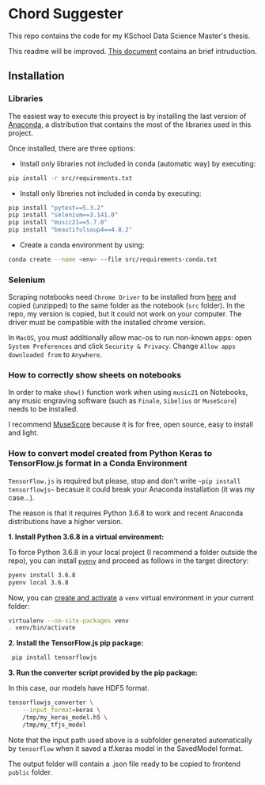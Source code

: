 # Chord Suggester

This repo contains the code for my KSchool Data Science Master's thesis. 

This readme will be improved. [This document](doc/initial-presentation.pdf) contains an brief intruduction. 

## Installation

### Libraries

The easiest way to execute this proyect is by installing the last version of [Anaconda](https://www.anaconda.com/distribution/), a distribution that contains the most of the libraries used in this project. 

Once installed, there are three options:

- Install only libraries not included in conda (automatic way) by executing:

```bash
pip install -r src/requirements.txt
```

- Install only libreries not included in conda by executing:

```bash
pip install "pytest==5.3.2"
pip install "selenium==3.141.0"
pip install "music21==5.7.0"
pip install "beautifulsoup4==4.8.2"
```

- Create a conda environment by using:

```bash
conda create --name <env> --file src/requirements-conda.txt
```

### Selenium

Scraping notebooks need `Chrome Driver` to be installed from [here](https://sites.google.com/a/chromium.org/chromedriver/home) and copied (unzipped) to the same folder as the notebook (`src` folder). In the repo, my version is copied, but it could not work on your computer. The driver must be compatible with the installed chrome version.

In `MacOS`, you must additionally allow mac-os to run non-known apps: open `System Preferences` and click `Security & Privacy`. Change `Allow apps downloaded from` to `Anywhere`.

### How to correctly show sheets on notebooks

In order to make `show()` function work when using `music21` on Notebooks, any music engraving software (such as `Finale`, `Sibelius` or `MuseScore`) needs to be installed. 

I recommend [MuseScore](https://musescore.org) because it is for free, open source, easy to install and light. 

### How to convert model created from Python Keras to TensorFlow.js format in a Conda Environment

`TensorFlow.js` is required but please, stop and don't write ``~pip install tensorflowjs~`` becasue it could break your Anaconda installation (it was my case...).

The reason is that it requires Python 3.6.8 to work and recent Anaconda distributions have a higher version. 

__1. Install Python 3.6.8 in a virtual environment:__

To force Python 3.6.8 in your local project (I recommend a folder outside the repo), you can install
[`pyenv`](https://github.com/pyenv/pyenv) and proceed as follows in the target
directory:

```bash
pyenv install 3.6.8
pyenv local 3.6.8
```

Now, you can
[create and activate](https://packaging.python.org/guides/installing-using-pip-and-virtual-environments/)
a `venv` virtual environment in your current folder:

```bash
virtualenv --no-site-packages venv
. venv/bin/activate
```

__2. Install the TensorFlow.js pip package:__

```bash
 pip install tensorflowjs
```

__3. Run the converter script provided by the pip package:__

In this case, our models have HDF5 format. 

```bash
tensorflowjs_converter \
    --input_format=keras \
    /tmp/my_keras_model.h5 \
    /tmp/my_tfjs_model
```

Note that the input path used above is a subfolder generated automatically by `tensorflow` when it
saved a tf.keras model in the SavedModel format.

The output folder will contain a .json file ready to be copied to frontend `public` folder. 
